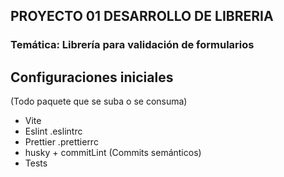 ## PROYECTO 01 DESARROLLO DE LIBRERIA

### Temática: Librería para validación de formularios

## Configuraciones iniciales

(Todo paquete que se suba o se consuma)

- Vite
- Eslint .eslintrc
- Prettier .prettierrc
- husky + commitLint (Commits semánticos)
- Tests
